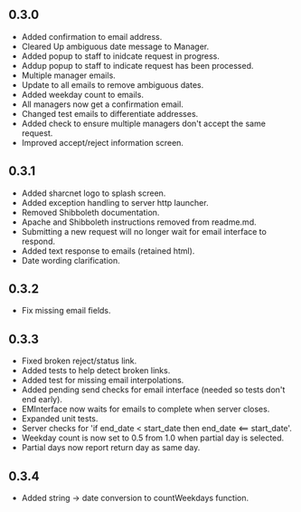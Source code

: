 ## 0.3.0
* Added confirmation to email address.
* Cleared Up ambiguous date message to Manager.
* Added popup to staff to inidcate request in progress.
* Addup popup to staff to indicate request has been processed.
* Multiple manager emails.
* Update to all emails to remove ambiguous dates.
* Added weekday count to emails.
* All managers now get a confirmation email.
* Changed test emails to differentiate addresses.
* Added check to ensure multiple managers don't accept the same request.
* Improved accept/reject information screen.

## 0.3.1
* Added sharcnet logo to splash screen.
* Added exception handling to server http launcher.
* Removed Shibboleth documentation.
* Apache and Shibboleth instructions removed from readme.md.
* Submitting a new request will no longer wait for email interface to respond.
* Added text response to emails (retained html).
* Date wording clarification.

## 0.3.2
* Fix missing email fields.

## 0.3.3
* Fixed broken reject/status link.
* Added tests to help detect broken links.
* Added test for missing email interpolations.
* Added pending send checks for email interface (needed so tests don't end early).
* EMInterface now waits for emails to complete when server closes.
* Expanded unit tests.
* Server checks for 'if end_date < start_date then end_date <== start_date'.
* Weekday count is now set to 0.5 from 1.0 when partial day is selected.
* Partial days now report return day as same day.

## 0.3.4
* Added string -> date conversion to countWeekdays function.